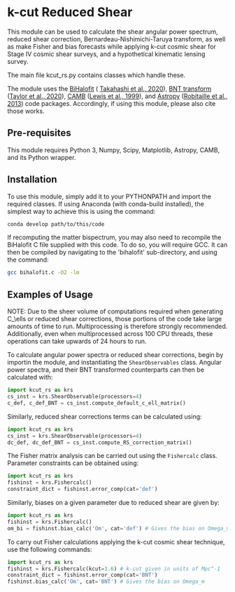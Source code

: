# k-cut Reduced Shear

This module can be used to calculate the shear angular power spectrum,
reduced shear correction, Bernardeau-Nishimichi-Taruya transform, as 
well as make Fisher and bias forecasts while applying k-cut cosmic shear 
for Stage IV cosmic shear surveys, and a hypothetical kinematic lensing survey.

The main file kcut_rs.py contains classes which handle these.

The module uses the [BiHalofit](http://cosmo.phys.hirosaki-u.ac.jp/takahasi/codes_e.htm) (
[Takahashi et al., 2020](https://arxiv.org/abs/1911.07886)), [BNT transform](https://github.com/pltaylor16/x-cut)
([Taylor et al., 2020](https://arxiv.org/abs/2007.00675)), [CAMB](https://camb.info/)
([Lewis et al., 1999](https://arxiv.org/abs/astro-ph/9911177)), and
[Astropy](https://www.astropy.org) 
([Robitaille et al., 2013](https://www.aanda.org/articles/aa/abs/2013/10/aa22068-13/aa22068-13.html)) 
code packages. Accordingly, if
using this module, please also cite those works.

## Pre-requisites

This module requires Python 3, Numpy, Scipy, Matplotlib, Astropy, CAMB, and its
Python wrapper.

## Installation

To use this module, simply add it to your PYTHONPATH and import the required
classes. If using Anaconda (with conda-build installed), the simplest way to achieve this is using the
command:

```bash
conda develop path/to/this/code
```

If recomputing the matter bispectrum, you may also need to recompile the
BiHalofit C file supplied with this code. To do so, you will require GCC. It
can then be compiled by navigating to the 'bihalofit' sub-directory, and using
the command:

```bash
gcc bihalofit.c -O2 -lm
```

## Examples of Usage

NOTE: Due to the sheer volume of computations required when generating C_\ells
or reduced shear corrections, those portions of the code take large
amounts of time to run. Multiprocessing is therefore strongly recommended.
Additionally, even when multiprocessed across 100 CPU threads, these operations
can take upwards of 24 hours to run.

To calculate angular power spectra or reduced shear corrections, begin by 
importin the module, and
instantiating the ```ShearObservables``` class. Angular power spectra, and their BNT transformed counterparts can then be
calculated with:

```python
import kcut_rs as krs
cs_inst = krs.ShearObservable(processors=4)
c_def, c_def_BNT = cs_inst.compute_default_c_ell_matrix()
```

Similarly, reduced shear corrections terms can be calculated using:

```python
import kcut_rs as krs
cs_inst = krs.ShearObservable(processors=4)
dc_def, dc_def_BNT = cs_inst.compute_RS_correction_matrix()
```

The Fisher matrix analysis can be carried out using the ```Fishercalc``` class.
Parameter constraints can be obtained using:

```python
import kcut_rs as krs
fishinst = krs.Fishercalc()
constraint_dict = fishinst.error_comp(cat='def')
```

Similarly, biases on a given parameter due to reduced shear are given by:

```python
import kcut_rs as krs
fishinst = krs.Fishercalc()
om_bi = fishinst.bias_calc('Om', cat='def') # Gives the bias on Omega_m
```

To carry out Fisher calculations applying the k-cut cosmic shear technique,
use the following commands:

```python
import kcut_rs as krs
fishinst = krs.Fishercalc(kcut=3.6) # k-cut given in units of Mpc^-1
constraint_dict = fishinst.error_comp(cat='BNT')
fishinst.bias_calc('Om', cat='BNT') # Gives the bias on Omega_m
```

